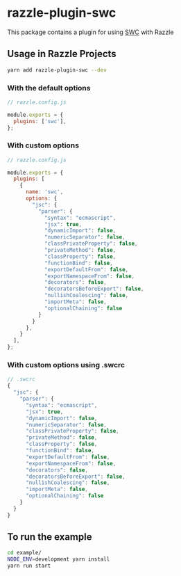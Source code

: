 # razzle-plugin-swc

This package contains a plugin for using [SWC](https://swc-project.github.io/) with Razzle

## Usage in Razzle Projects

```bash
yarn add razzle-plugin-swc --dev
```

### With the default options

```js
// razzle.config.js

module.exports = {
  plugins: ['swc'],
};
```

### With custom options

```js
// razzle.config.js

module.exports = {
  plugins: [
    {
      name: 'swc',
      options: {
        "jsc": {
          "parser": {
            "syntax": "ecmascript",
            "jsx": true,
            "dynamicImport": false,
            "numericSeparator": false,
            "classPrivateProperty": false,
            "privateMethod": false,
            "classProperty": false,
            "functionBind": false,
            "exportDefaultFrom": false,
            "exportNamespaceFrom": false,
            "decorators": false,
            "decoratorsBeforeExport": false,
            "nullishCoalescing": false,
            "importMeta": false,
            "optionalChaining": false
          }
        }
      },
    }
  ],
};
```

### With custom options using .swcrc

```js
// .swcrc
{
  "jsc": {
    "parser": {
      "syntax": "ecmascript",
      "jsx": true,
      "dynamicImport": false,
      "numericSeparator": false,
      "classPrivateProperty": false,
      "privateMethod": false,
      "classProperty": false,
      "functionBind": false,
      "exportDefaultFrom": false,
      "exportNamespaceFrom": false,
      "decorators": false,
      "decoratorsBeforeExport": false,
      "nullishCoalescing": false,
      "importMeta": false,
      "optionalChaining": false
    }
  }
}
```

## To run the example
```bash
cd example/
NODE_ENV=development yarn install
yarn run start
```
